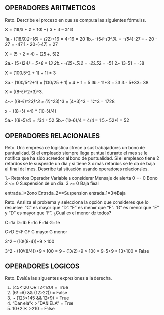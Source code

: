 ## OPERADORES ARITMETICOS
Reto. Describe el proceso en que se computa las siguientes fórmulas.

X = (18/9 * 2 + 16) – ( 5 * 4 – 3^3)

1a.- ((18/9)*2+16) = (2*2)+16 = 4+16 = 20
1b.- -(5*4-(3^3)) = -(5*4)-27 = - 20 - 27 = -47
1.- 20-(-47) = 27

X = (5 + 2 * 4) – (25 +. 5)2

2a.- (5+(2*4) = 5+8 = 13
2b.- -(25+.5)2 = -25.5*2 = -51
2.- 13-51 = -38

X = (100/5^2 + 1) + 11 * 3

3a.- (100/5^2+1) = (100/25 + 1) = 4 + 1 = 5
3b.- 11*3 = 33
3.- 5+33= 38

X = ((8-6)^2*3)^3.

4-.- ((8-6)^2*3)^3 = (2)^2*3)^3 = (4*3)^3 = 12^3 = 1728

x = ((8+5) *4) * (10-6)/4) 

5a.- ((8+5)*4) = 13*4 = 52
5b.- (10-6)/4 = 4/4 = 1
5.- 52*1 = 52


## OPERADORES RELACIONALES
Reto. Una empresa de logística ofrece a sus trabajadores un bono de
puntualidad. Si el empleado siempre llega puntual durante el mes se le
notifica que ha sido acreedor al bono de puntualidad. Si el empleado tiene
2 retardos se le suspende un día y si tiene 3 o más retardos se le da de
baja al final del mes. Describe tal situación usando operadores
relacionales.

1.- 
Retardos Operador Variable a considerar Mensaje de alerta
0         ==        0                     Bono
2         <=        0                     Suspensión de un día.
3         >=        0                     Baja final  

entrada_1<2ono
Entrada_2==Suspension
entrada_1=3=>Baja


Reto. Analiza el problema y selecciona la opción que consideres que lo
resuelve:
“C” es mayor que “D”. “E” es menor que “F”. “G” es menor que “E” y “D” es
mayor que “F”. ¿Cuál es el menor de todos?

C=1a D=1b E=1c F=1d G=1e 

C>D
E<F
G<E
D>F
C mayor
G menor

3^2 – (10/(8-4))+9 > 100 

3^2 - (10/(8/4))+9 > 100 = 9 - (10/2)+9 > 100 = 9-5+9 = 13>100 = False



## OPERADORES LOGICOS
Reto. Evalúa las siguientes expresiones a la derecha.

1) (45<120 OR 12<120) =   True
3) (6! =6) && (12>22)) = False
4) ¬ (128<145 && 12>9) = True
5) “Daniela”< >”DANIELA” = True
6) 10*20< >210 = False

